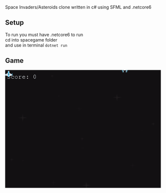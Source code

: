 Space Invaders/Asteroids clone written in c# using SFML and .netcore6
## Setup
To run you must have .netcore6 to run \
cd into spacegame folder \
and use in terminal 
``
dotnet run
``

## Game
![](docs/game.gif)
